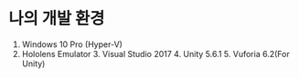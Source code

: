 # 나의 개발 환경
	
  1. Windows 10 Pro (Hyper-V)
  2. Hololens Emulator
	3. Visual Studio 2017
	4. Unity 5.6.1
	5. Vuforia 6.2(For Unity)
